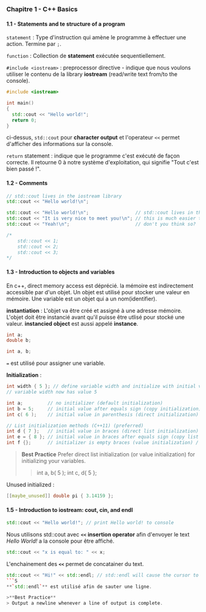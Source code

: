 ### Chapitre 1 - C++ Basics

#### 1.1 - Statements and te structure of a program

`statement`  : Type d'instruction qui amène le programme à effectuer une action. Termine par `;`.

`function` : Collection de **statement** exécutée sequentiellement.

`#include <iostream>` : preprocessor directive - indique que nous voulons utiliser le contenu de la library **iostream** (read/write text from/to the console).

 ``` c++
 #include <iostream>

int main()
{
   std::cout << "Hello world!";
   return 0;
}
```

ci-dessus, `std::cout` pour **character output** et l'operateur `<<` permet d'afficher des informations sur la console.

`return` statement : indique que le programme c'est exécuté de façon correcte. Il retourne 0 à notre système d'exploitation, qui signifie "Tout c'est bien passé !".

#### 1.2 - Comments

```c++
// std::cout lives in the iostream library
std::cout << "Hello world!\n";
```
```c++
std::cout << "Hello world!\n";                 // std::cout lives in the iostream library
std::cout << "It is very nice to meet you!\n"; // this is much easier to read
std::cout << "Yeah!\n";                        // don't you think so?
```
```c++
/*
    std::cout << 1;
    std::cout << 2;
    std::cout << 3;
*/
```
#### 1.3 - Introduction to objects and variables
En c++, direct memory access est déprécié. la mémoire est indirectement accessible par d'un objet. 
Un objet est utilisé pour stocker une valeur en mémoire. Une variable est un objet qui a un nom(identifier).

**instantiation** : L'objet va être créé et assigné à une adresse mémoire. L'objet doit être instancié avant qu'il puisse être utlisé pour stocké une valeur.
**instancied object** est aussi appelé **instance**.

``` c++
int a;
double b;
```
``` c++
int a, b;
```
`=` est utilisé pour assigner une variable.


**Initialization** :
```c++
int width { 5 }; // define variable width and initialize with initial value 5
// variable width now has value 5
```
```c++
int a;         // no initializer (default initialization)
int b = 5;     // initial value after equals sign (copy initialization)
int c( 6 );    // initial value in parenthesis (direct initialization)

// List initialization methods (C++11) (preferred)
int d { 7 };   // initial value in braces (direct list initialization)
int e = { 8 }; // initial value in braces after equals sign (copy list initialization)
int f {};      // initializer is empty braces (value initialization) / initialization to value 0
```
>**Best Practice**
>Prefer direct list initialization (or value initialization) for initializing your variables.
>>int a, b( 5 );
>>int c, d{ 5 };


Unused initialized :
```c++
[[maybe_unused]] double pi { 3.14159 };
 ```

 #### 1.5 - Introduction to iostream: cout, cin, and endl

 ```c++
std::cout << "Hello world!"; // print Hello world! to console
  ```
  Nous utilisons std::cout avec **`<<`** **insertion operator** afin d'envoyer le text *Hello World!* a la console pour être affiché.

```c++
std::cout << "x is equal to: " << x;
```
L'enchainement des **`<<`** permet de concatainer du text.

```c++
std::cout << "Hi!" << std::endl; // std::endl will cause the cursor to move to the next line
```S
**`std::endl`** est utilisé afin de sauter une ligne.

>**Best Practice**
> Output a newline whenever a line of output is complete.
